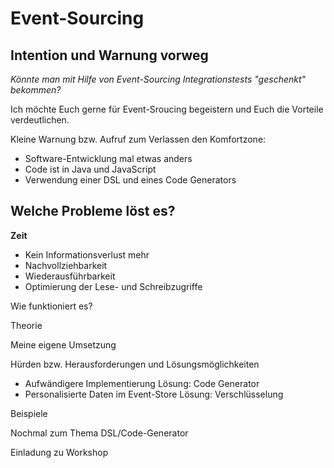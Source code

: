 # Event-Sourcing

## Intention und Warnung vorweg

*Könnte man mit Hilfe von Event-Sourcing Integrationstests "geschenkt" bekommen?*

Ich möchte Euch gerne für Event-Sroucing begeistern und Euch die Vorteile verdeutlichen.

Kleine Warnung bzw. Aufruf zum Verlassen den Komfortzone:
- Software-Entwicklung mal etwas anders
- Code ist in Java und JavaScript
- Verwendung einer DSL und eines Code Generators

## Welche Probleme löst es?

**Zeit**

- Kein Informationsverlust mehr
- Nachvollziehbarkeit
- Wiederausführbarkeit
- Optimierung der Lese- und Schreibzugriffe

Wie funktioniert es?

Theorie

Meine eigene Umsetzung

Hürden bzw. Herausforderungen und Lösungsmöglichkeiten

- Aufwändigere Implementierung
    Lösung: Code Generator
- Personalisierte Daten im Event-Store
    Lösung: Verschlüsselung

Beispiele

Nochmal zum Thema DSL/Code-Generator

Einladung zu Workshop



